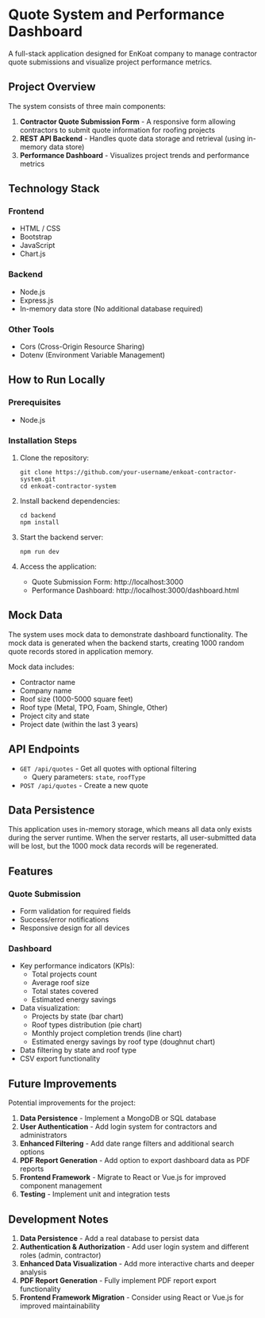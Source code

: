 # Quote System and Performance Dashboard

A full-stack application designed for EnKoat company to manage contractor quote submissions and visualize project performance metrics.

## Project Overview

The system consists of three main components:

1. **Contractor Quote Submission Form** - A responsive form allowing contractors to submit quote information for roofing projects
2. **REST API Backend** - Handles quote data storage and retrieval (using in-memory data store)
3. **Performance Dashboard** - Visualizes project trends and performance metrics

## Technology Stack

### Frontend
- HTML / CSS
- Bootstrap
- JavaScript
- Chart.js

### Backend
- Node.js
- Express.js
- In-memory data store (No additional database required)

### Other Tools
- Cors (Cross-Origin Resource Sharing)
- Dotenv (Environment Variable Management)

## How to Run Locally

### Prerequisites
- Node.js

### Installation Steps

1. Clone the repository:
   ```
   git clone https://github.com/your-username/enkoat-contractor-system.git
   cd enkoat-contractor-system
   ```

2. Install backend dependencies:
   ```
   cd backend
   npm install
   ```

3. Start the backend server:
   ```
   npm run dev
   ```

4. Access the application:
   - Quote Submission Form: http://localhost:3000
   - Performance Dashboard: http://localhost:3000/dashboard.html

## Mock Data

The system uses mock data to demonstrate dashboard functionality. The mock data is generated when the backend starts, creating 1000 random quote records stored in application memory.

Mock data includes:
- Contractor name
- Company name
- Roof size (1000-5000 square feet)
- Roof type (Metal, TPO, Foam, Shingle, Other)
- Project city and state
- Project date (within the last 3 years)

## API Endpoints

- `GET /api/quotes` - Get all quotes with optional filtering
  - Query parameters: `state`, `roofType`
- `POST /api/quotes` - Create a new quote

## Data Persistence

This application uses in-memory storage, which means all data only exists during the server runtime. When the server restarts, all user-submitted data will be lost, but the 1000 mock data records will be regenerated.

## Features

### Quote Submission
- Form validation for required fields
- Success/error notifications
- Responsive design for all devices

### Dashboard
- Key performance indicators (KPIs):
  - Total projects count
  - Average roof size
  - Total states covered
  - Estimated energy savings
- Data visualization:
  - Projects by state (bar chart)
  - Roof types distribution (pie chart)
  - Monthly project completion trends (line chart)
  - Estimated energy savings by roof type (doughnut chart)
- Data filtering by state and roof type
- CSV export functionality

## Future Improvements

Potential improvements for the project:

1. **Data Persistence** - Implement a MongoDB or SQL database
2. **User Authentication** - Add login system for contractors and administrators
3. **Enhanced Filtering** - Add date range filters and additional search options
4. **PDF Report Generation** - Add option to export dashboard data as PDF reports
5. **Frontend Framework** - Migrate to React or Vue.js for improved component management
6. **Testing** - Implement unit and integration tests

## Development Notes

1. **Data Persistence** - Add a real database to persist data
2. **Authentication & Authorization** - Add user login system and different roles (admin, contractor)
3. **Enhanced Data Visualization** - Add more interactive charts and deeper analysis
5. **PDF Report Generation** - Fully implement PDF report export functionality
6. **Frontend Framework Migration** - Consider using React or Vue.js for improved maintainability
